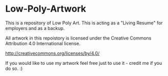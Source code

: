 # Low-Poly-Artwork
This is a repository of Low Poly Art. This is acting as a "Living Resume" for employers and as a backup.

All artwork in this repoistory is licensed under the Creative Commons Attribution 4.0 International license.

http://creativecommons.org/licenses/by/4.0/

If you would like to use my artwork feel free just to use it - credit me if you do so. :)
